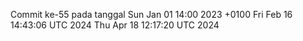 Commit ke-55 pada tanggal Sun Jan 01 14:00 2023 +0100
Fri Feb 16 14:43:06 UTC 2024
Thu Apr 18 12:17:20 UTC 2024
